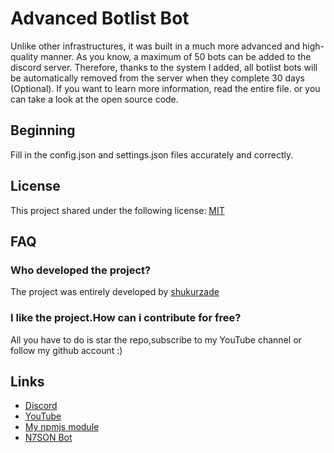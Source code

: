 # Advanced Botlist Bot 

Unlike other infrastructures, it was built in a much more advanced and high-quality manner. As you know, a maximum of 50 bots can be added to the discord server. Therefore, thanks to the system I added, all botlist bots will be automatically removed from the server when they complete 30 days (Optional). If you want to learn more information, read the entire file. or you can take a look at the open source code.

## Beginning

Fill in the config.json and settings.json files accurately and correctly.


## License

This project shared under the following license: [MIT](LICENSE)

## FAQ

### Who developed the project?

The project was entirely developed by [shukurzade](https://github.com/sshukurzade)

### I like the project.How can i contribute for free?

All you have to do is star the repo,subscribe to my YouTube channel or follow my github account :)


## Links

- [Discord](https://discord.gg/eweRSKu3WG)
- [YouTube](https://youtube.com/@sshukurzade)
- [My npmjs module](https://npmjs.com/package/sennur)
- [N7SON Bot](https://bit.ly/whisperbot)
